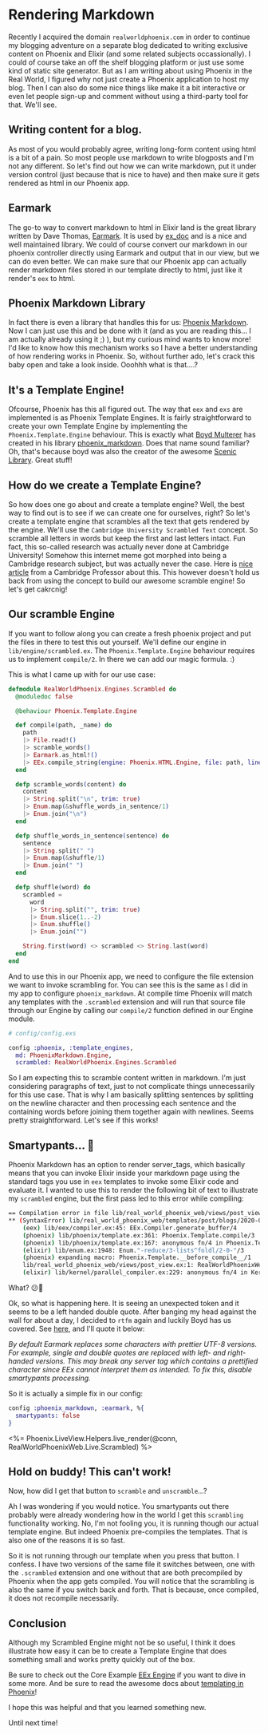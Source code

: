 # Rendering Markdown

Recently I acquired the domain `realworldphoenix.com` in order to continue my blogging adventure on a separate blog dedicated to writing exclusive content on Phoenix and Elixir (and some related subjects occassionally). I could of course take an off the shelf blogging platform or just use some kind of static site generator. But as I am writing about using Phoenix in the Real World, I figured why not just create a Phoenix application to host my blog. Then I can also do some nice things like make it a bit interactive or even let people sign-up and comment without using a third-party tool for that. We'll see.

## Writing content for a blog.

As most of you would probably agree, writing long-form content using html is a bit of a pain. So most people use markdown to write blogposts and I'm not any different. So let's find out how we can write markdown, put it under version control (just because that is nice to have) and then make sure it gets rendered as html in our Phoenix app.

## Earmark

The go-to way to convert markdown to html in Elixir land is the great library written by Dave Thomas, [Earmark](https://github.com/pragdave/earmark). It is used by [ex_doc](https://github.com/elixir-lang/ex_doc) and is a nice and well maintained library. We could of course convert our markdown in our phoenix controller directly using Earmark and output that in our view, but we can do even better. We can make sure that our Phoenix app can actually render markdown files stored in our template directly to html, just like it render's `eex` to html.

## Phoenix Markdown Library

In fact there is even a library that handles this for us: [Phoenix Markdown](https://github.com/boydm/phoenix_markdown). Now I can just use this and be done with it (and as you are reading this... I am actually already using it ;) ), but my curious mind wants to know more! I'd like to know how this mechanism works so I have a better understanding of how rendering works in Phoenix. So, without further ado, let's crack this baby open and take a look inside. Ooohhh what is that....?

## It's a Template Engine!

Ofcourse, Phoenix has this all figured out. The way that `eex` and `exs` are implemented is as Phoenix Template Engines. It is fairly straightforward to create your own Template Engine by implementing the `Phoenix.Template.Engine` behaviour. This is exactly what [Boyd Multerer](https://github.com/boydm) has created in his library [phoenix_markdown](https://github.com/boydm/phoenix_markdown). Does that name sound familiar? Oh, that's because boyd was also the creator of the awesome [Scenic Library](https://github.com/boydm/scenic). Great stuff!

## How do we create a Template Engine?

So how does one go about and create a template engine? Well, the best way to find out is to see if we can create one for ourselves, right? So let's create a template engine that scrambles all the text that gets rendered by the engine. We'll use the `Cambridge University Scrambled Text` concept. So scramble all letters in words but keep the first and last letters intact. Fun fact, this so-called research was actually never done at Cambridge University! Somehow this internet meme got morphed into being a Cambridge research subject, but was actually never the case. Here is [nice article](https://www.mrc-cbu.cam.ac.uk/people/matt.davis/cmabridge/) from a Cambridge Professor about this.
This however doesn't hold us back from using the concept to build our awesome scramble engine! So let's get cakrcnig!

## Our scramble Engine

If you want to follow along you can create a fresh phoenix project and put the files in there to test this out yourself.
We'll define our engine in `lib/engine/scrambled.ex`. The `Phoenix.Template.Engine` behaviour requires us to implement `compile/2`. In there we can add our magic formula. :)

This is what I came up with for our use case:

```elixir
defmodule RealWorldPhoenix.Engines.Scrambled do
  @moduledoc false

  @behaviour Phoenix.Template.Engine

  def compile(path, _name) do
    path
    |> File.read!()
    |> scramble_words()
    |> Earmark.as_html!()
    |> EEx.compile_string(engine: Phoenix.HTML.Engine, file: path, line: 1)
  end

  defp scramble_words(content) do
    content
    |> String.split("\n", trim: true)
    |> Enum.map(&shuffle_words_in_sentence/1)
    |> Enum.join("\n")
  end

  defp shuffle_words_in_sentence(sentence) do
    sentence
    |> String.split(" ")
    |> Enum.map(&shuffle/1)
    |> Enum.join(" ")
  end

  defp shuffle(word) do
    scrambled =
      word
      |> String.split("", trim: true)
      |> Enum.slice(1..-2)
      |> Enum.shuffle()
      |> Enum.join("")

    String.first(word) <> scrambled <> String.last(word)
  end
end
```

And to use this in our Phoenix app, we need to configure the file extension we want to invoke scrambling for. You can see this is the same as I did in my app to configure `phoenix_markdown`. At compile time Phoenix will match any templates with the `.scrambled` extension and will run that source file through our Engine by calling our `compile/2` function defined in our Engine module.

```elixir
# config/config.exs

config :phoenix, :template_engines,
  md: PhoenixMarkdown.Engine,
  scrambled: RealWorldPhoenix.Engines.Scrambled
```

So I am expecting this to scramble content written in markdown. I'm just considering paragraphs of text, just to not complicate things unnecessarily for this use case. That is why I am basically splitting sentences by splitting on the newline character and then processing each sentence and the containing words before joining them together again with newlines. Seems pretty straightforward. Let's see if this works!

## Smartypants... 🤔

Phoenix Markdown has an option to render server_tags, which basically means that you can invoke Elixir inside your markdown page using the standard tags you use in `eex` templates to invoke some Elixir code and evaluate it. I wanted to use this to render the following bit of text to illustrate my `scrambled` engine, but the first pass led to this error while compiling:

```bash
== Compilation error in file lib/real_world_phoenix_web/views/post_view.ex ==
** (SyntaxError) lib/real_world_phoenix_web/templates/post/blogs/2020-01-28/rendering_markdown.html.md:60: unexpected token: "“" (column 39, code point U+201C)
    (eex) lib/eex/compiler.ex:45: EEx.Compiler.generate_buffer/4
    (phoenix) lib/phoenix/template.ex:361: Phoenix.Template.compile/3
    (phoenix) lib/phoenix/template.ex:167: anonymous fn/4 in Phoenix.Template."MACRO-__before_compile__"/2
    (elixir) lib/enum.ex:1948: Enum."-reduce/3-lists^foldl/2-0-"/3
    (phoenix) expanding macro: Phoenix.Template.__before_compile__/1
    lib/real_world_phoenix_web/views/post_view.ex:1: RealWorldPhoenixWeb.PostView (module)
    (elixir) lib/kernel/parallel_compiler.ex:229: anonymous fn/4 in Kernel.ParallelCompiler.spawn_workers/7
```
What? 😕🤷

Ok, so what is happening here. It is seeing an unexpected token and it seems to be a left handed double quote. After banging my head against the wall for about a day, I decided to `rtfm` again and luckily Boyd has us covered. See [here](https://github.com/boydm/phoenix_markdown#unexpected-token-in-server-tags), and I'll quote it below:

_By default Earmark replaces some characters with prettier UTF-8 versions. For example, single and double quotes are replaced with left- and right-handed versions. This may break any server tag which contains a prettified character since EEx cannot interpret them as intended. To fix this, disable smartypants processing._

So it is actually a simple fix in our config:
```elixir
config :phoenix_markdown, :earmark, %{
  smartypants: false
}
```

<%= Phoenix.LiveView.Helpers.live_render(@conn, RealWorldPhoenixWeb.Live.Scrambled) %>

## Hold on buddy! This can't work!

Now, how did I get that button to `scramble` and `unscramble`...?

Ah I was wondering if you would notice. You smartypants out there probably were already wondering how in the world I get this `scrambling` functionality working. No, I'm not fooling you, it is running though our actual template engine. But indeed Phoenix pre-compiles the templates. That is also one of the reasons it is so fast.

So it is not running through our template when you press that button. I confess. I have two versions of the same file it switches between, one with the `.scrambled` extension and one without that are both precompiled by Phoenix when the app gets compiled. You will notice that the scrambling is also the same if you switch back and forth. That is because, once compiled, it does not recompile necessarily.


## Conclusion

Although my Scrambled Engine might not be so useful, I think it does illustrate how easy it can be to create a Template Engine that does something small and works pretty quickly out of the box.

Be sure to check out the Core Example [EEx Engine](https://hexdocs.pm/eex/EEx.html) if you want to dive in some more. And be sure to read the awesome docs about [templating in Phoenix](https://hexdocs.pm/phoenix/Phoenix.Template.html#content)!

I hope this was helpful and that you learned something new.

Until next time!